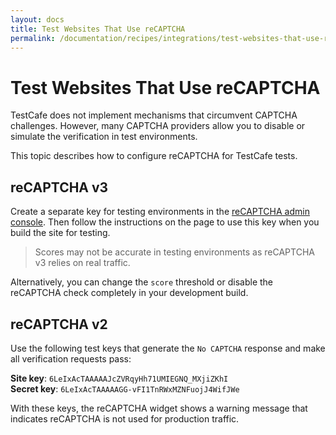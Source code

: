 ```yaml
---
layout: docs
title: Test Websites That Use reCAPTCHA
permalink: /documentation/recipes/integrations/test-websites-that-use-recaptcha.html
---
```

# Test Websites That Use reCAPTCHA

TestCafe does not implement mechanisms that circumvent CAPTCHA challenges. However, many CAPTCHA providers allow you to disable or simulate the verification in test environments.

This topic describes how to configure reCAPTCHA for TestCafe tests.

## reCAPTCHA v3

Create a separate key for testing environments in the [reCAPTCHA admin console](https://www.google.com/recaptcha/admin/create). Then follow the instructions on the page to use this key when you build the site for testing.

> Scores may not be accurate in testing environments as reCAPTCHA v3 relies on real traffic.

Alternatively, you can change the `score` threshold or disable the reCAPTCHA check completely in your development build.

## reCAPTCHA v2

Use the following test keys that generate the `No CAPTCHA` response and make all verification requests pass:

**Site key**: `6LeIxAcTAAAAAJcZVRqyHh71UMIEGNQ_MXjiZKhI`  
**Secret key**: `6LeIxAcTAAAAAGG-vFI1TnRWxMZNFuojJ4WifJWe`

With these keys, the reCAPTCHA widget shows a warning message that indicates reCAPTCHA is not used for production traffic.
